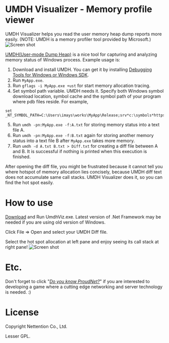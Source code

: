 # UMDH Visualizer - Memory profile viewer
UMDH Visualizer helps you read the user memory heap dump reports more easily.
(NOTE: UMDH is a memory profiler tool provided by Microsoft.)
![Screen shot](http://i.imgur.com/1WV3cBB.png)

[UMDH(User-mode Dump Heap)](http://code.logos.com/blog/2009/04/how_to_use_umdh_to_find_native_memory_leaks.html) is a nice tool for capturing and 
analyzing memory status of Windows process. Example usage is:

1. Download and install UMDH. You can get it by installing [Debugging Tools for Windows or Windows SDK](https://msdn.microsoft.com/en-us/library/windows/hardware/ff551063%28v=vs.85%29.aspx?f=255&MSPPError=-2147217396).
2. Run `MyApp.exe`.
3. Run `gflags -i MyApp.exe +ust` for start memory allocation tracing.
4. Set symbol path variable. UMDH needs it. Specify both Windows symbol download location, symbol cache and the symbol path of your program where pdb files reside. For example,
```
set _NT_SYMBOL_PATH=C:\Users\imays\works\MyApp\Release;srv*c:\symbols*https://msdl.microsoft.com/download/symbols
```
5. Run `umdh -pn:MyApp.exe -f:A.txt` for storing memory status into a text file A.
6. Run `umdh -pn:MyApp.exe -f:B.txt` again for storing another memory status into a text file B after `MyApp.exe` takes more memory.
7. Run `umdh -d A.txt B.txt > Diff.txt` for creating a diff file between A and B. It is successful if nothing is printed when this execution is finished.

After opening the diff file, you might be frustrated because it cannot tell you where hotspot of memory allocation lies concisely, because UMDH diff text does not accumulate same call stacks. UMDH Visualizer does it, so you can find the hot spot easily.

How to use
==========
[Download](https://github.com/Nettention/UmdhViz/releases) and Run UmdhViz.exe. Latest version of .Net Framework may be needed if you are using old version of Windows.

Click File => Open and select your UMDH Diff file.

Select the hot spot allocation at left pane and enjoy seeing its call stack at right pane!
![Screen shot](http://i.imgur.com/1WV3cBB.png)

Etc.
=======
Don't forget to click "[*Do you know ProudNet?*](http://www.nettention.com)" if you are interested to developing a game where a cutting edge networking and server technology is needed. :)

License 
========
Copyright Nettention Co., Ltd.

Lesser GPL.

